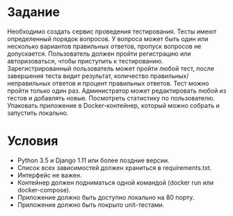 # Задание

Необходимо создать сервис проведения тестирования. Тесты имеют определенный порядок вопросов. У вопроса может быть один или несколько вариантов правильных ответов, пропуск вопросов не допускается.
Пользователь должен пройти регистрацию или авторизоваться, чтобы приступить к тестированию. Зарегистрированный пользователь может пройти любой тест, после завершения теста видит результат, количество правильных/неправильных ответов и процент правильных ответов. Тест можно пройти только один раз.
Администратор может редактировать любой из тестов и добавлять новые. Посмотреть статистику по пользователю.
Упаковать приложение в Docker-контейнер, который можно собрать и запустить локально. 

# Условия
 * Python 3.5 и Django 1.11 или более поздние версии.
 * Список всех зависимостей должен храниться в requirements.txt.
 * Интерфейс не важен.
 * Контейнер должен подниматься одной командой (docker run или docker-compose). 
 * Приложение должно быть доступно локально на 80 порту.
 * Приложение должно быть покрыто unit-тестами.